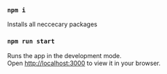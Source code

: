### `npm i`

Installs all neccecary packages

### `npm run start`

Runs the app in the development mode.\
Open [http://localhost:3000](http://localhost:3000) to view it in your browser.
